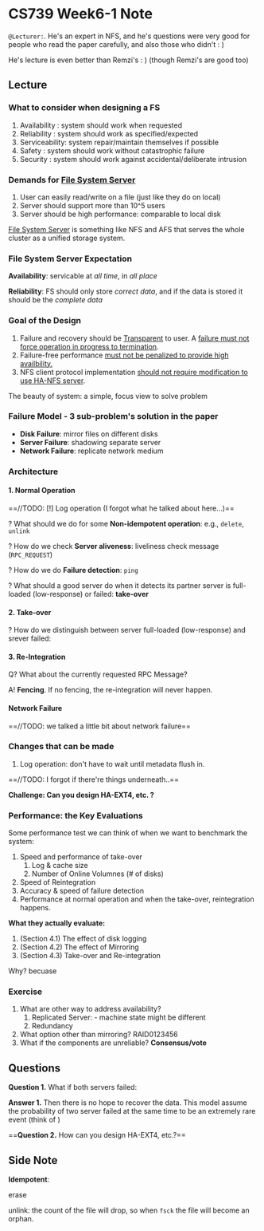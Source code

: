 # CS739 Week6-1 Note

`@Lecturer:`. He's an expert in NFS, and he's questions were very good for people who read the paper carefully, and also those who didn't : )

He's lecture is even better than Remzi's : ) (though Remzi's are good too)



## Lecture

### What to consider when designing a FS

1. Availability :  system should work when requested  
2. Reliability  :  system should work as specified/expected
3. Serviceability: system repair/maintain themselves if possible
4. Safety   : system should work without catastrophic failure
5. Security : system should work against accidental/deliberate intrusion



### Demands for <u>File System Server</u>

1. User can easily read/write on a file (just like they do on local)
2. Server should support more than 10^5 users
3. Server should be high performance: comparable to local disk

<u>File System Server</u> is something like NFS and AFS that serves the whole cluster as a unified storage system.



### File System Server Expectation

**Availability**: servicable at *all time*, in *all place* 

**Reliability**: FS should only store *correct data*, and if the data is stored it should be the *complete data*



### Goal of the Design

1. Failure and recovery should be <u>Transparent</u> to user. A <u>failure must not force operation in progress to termination</u>.
2. Failure-free performance <u>must not be penalized to provide high availbility.</u>
3. NFS client protocol implementation <u>should not require modification to use HA-NFS server</u>.

The beauty of system: a simple, focus view to solve problem



### Failure Model - 3 sub-problem's solution in the paper

- **Disk Failure**: mirror files on different disks
- **Server Failure**: shadowing separate server
- **Network Failure**: replicate network medium



### Architecture

#### 1. Normal Operation

==//TODO: [!] Log operation (I forgot what he talked about here...)==

? What should we do for some **Non-idempotent operation**: e.g., `delete`, `unlink`

? How do we check **Server aliveness**: liveliness check message (`RPC_REQUEST`)

? How do we do **Failure detection**: `ping`

? What should a good server do when it detects its partner server is full-loaded (low-response) or  failed: **take-over**



#### 2. Take-over

? How do we distinguish between server full-loaded (low-response) and srever failed: 



#### 3. Re-Integration

Q? What about the currently requested RPC Message?

A! **Fencing**. If no fencing, the re-integration will never happen.



#### Network Failure

==//TODO: we talked a little bit about network failure==



### Changes that can be made

1. Log operation: don't have to wait until metadata flush in.

==//TODO: I forgot if there're things underneath..==



**Challenge: Can you design HA-EXT4, etc. ?**

### Performance: the Key Evaluations

Some performance test we can think of when we want to benchmark the system:

1. Speed and performance of take-over
   1. Log & cache size
   2. Number of Online Volumnes (# of disks) 
2. Speed of Reintegration
3. Accuracy & speed of failure detection
4. Performance at normal operation and when the take-over, reintegration happens.

**What they actually evaluate:**

1. (Section 4.1) The effect of disk logging
2. (Section 4.2) The effect of Mirroring
3. (Section 4.3) Take-over and Re-integration

Why? becuase



### Exercise

1. What are other way to address availability?
   1. Replicated Server: <intro> - machine state might be different
   2. Redundancy
2. What option other than mirroring? RAID0123456
3. What if the components are unreliable? **Consensus/vote**



## Questions

**Question 1.** What if both servers failed:

**Answer 1.** Then there is no hope to recover the data. This model assume the probability of two server failed at the same time to be an extremely rare event (think of )

==**Question 2.** How can you design HA-EXT4, etc.?==



## Side Note

**Idempotent**: 

erase

unlink: the count of the file will drop, so when `fsck` the file will become an orphan.



